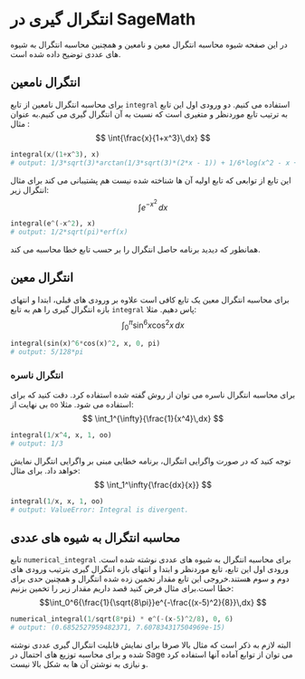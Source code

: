 # انتگرال گیری در SageMath
در این صفحه شیوه محاسبه انتگرال معین و نامعین و همچنین محاسبه انتگرال به شیوه های عددی توضیح داده شده است.
## انتگرال نامعین
برای محاسبه انتگرال نامعین از تابع `integral` استفاده می کنیم. دو ورودی اول این تابع به ترتیب تابع موردنظر و متغیری است که نسبت به آن انتگرال گیری می کنیم.به عنوان مثال :  
$$ \int{\frac{x}{1+x^3}\,dx} $$
```python
integral(x/(1+x^3), x)
# output: 1/3*sqrt(3)*arctan(1/3*sqrt(3)*(2*x - 1)) + 1/6*log(x^2 - x + 1) - 1/3*log(x + 1)
```
این تابع از توابعی که تابع اولیه آن ها شناخته شده نیست هم پشتیبانی می کند برای مثال انتگرال زیر:  
$$ \int{e^{-x^2}\,dx} $$
```python
integral(e^(-x^2), x)
# output: 1/2*sqrt(pi)*erf(x)
```
همانطور که دیدید برنامه حاصل انتگرال را بر حسب تابع خطا محاسبه می کند.
## انتگرال معین
برای محاسبه انتگرال معین یک تابع کافی است علاوه بر ورودی های قبلی، ابتدا و انتهای بازه انتگرال گیری را هم به تابع `integral` پاس دهیم. مثلا:
$$ \int_0^\pi{\sin^6{x}\cos^2{x}\,dx} $$
```python
integral(sin(x)^6*cos(x)^2, x, 0, pi)
# output: 5/128*pi
```

### انتگرال ناسره
برای محاسبه انتگرال ناسره می توان از روش گفته شده استفاده کرد. دقت کنید که برای بی نهایت از `oo` استفاده می شود. مثلا:
$$ \int_1^{\infty}{\frac{1}{x^4}\,dx} $$
```python
integral(1/x^4, x, 1, oo)
# output: 1/3
```
توجه کنید که در صورت واگرایی انتگرال، برنامه خطایی مبنی بر واگرایی انتگرال نمایش خواهد داد. برای مثال:  
$$ \int_1^\infty{\frac{dx}{x}} $$
```python
integral(1/x, x, 1, oo)
# output: ValueError: Integral is divergent.
```
## محاسبه انتگرال به شیوه های عددی
تابع `numerical_integral` برای محاسبه انتگرال به شیوه های عددی نوشته شده است. ورودی اول این تابع، تابع موردنظر و ابتدا و انتهای بازه انتگرال گیری بترتیب ورودی های دوم و سوم هستند.خروجی این تابع مقدار تخمین زده شده انتگرال و همچنین حدی برای خطا است.برای مثال فرض کنید قصد داریم مقدار زیر را تخمین بزنیم:
$$\int_0^6{\frac{1}{\sqrt{8\pi}}e^{-\frac{(x-5)^2}{8}}\,dx} $$
```python
numerical_integral(1/sqrt(8*pi) * e^(-(x-5)^2/8), 0, 6)
# output: (0.6852527959482371, 7.607834317504969e-15)
```
البته لازم به ذکر است که مثال بالا صرفا برای نمایش قابلیت انتگرال گیری عددی نوشته شده و برای محاسبه توزیع های احتمال در Sage می توان از توابع آماده آنها استفاده کرد و نیازی به نوشتن آن ها به شکل بالا نیست.
